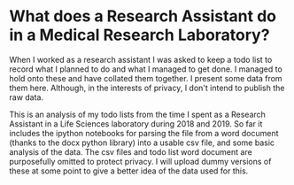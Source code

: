 # What does a Research Assistant do in a Medical Research Laboratory?

When I worked as a research assistant I was asked to keep a todo list to record what I planned to do and what I managed to get done. I managed to hold onto these and have collated them together. I present some data from them here. Although, in the interests of privacy, I don't intend to publish the raw data.

This is an analysis of my todo lists from the time I spent as a Research Assistant in a Life Sciences laboratory during 2018 and 2019. So far it includes the ipython notebooks for parsing the file from a word document (thanks to the docx python library) into a usable csv file, and some basic analysis of the data. The csv files and todo list word document are purposefully omitted to protect privacy. I will upload dummy versions of these at some point to give a better idea of the data used for this.
